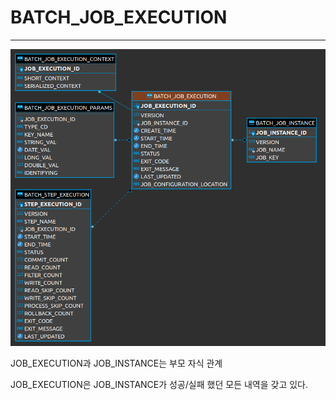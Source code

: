 
# BATCH_JOB_EXECUTION

---

![spring_batch-erd](./spring_batch-erd.png)

JOB_EXECUTION과 JOB_INSTANCE는 부모 자식 관계

JOB_EXECUTION은 JOB_INSTANCE가 성공/실패 했던 모든 내역을 갖고 있다.
